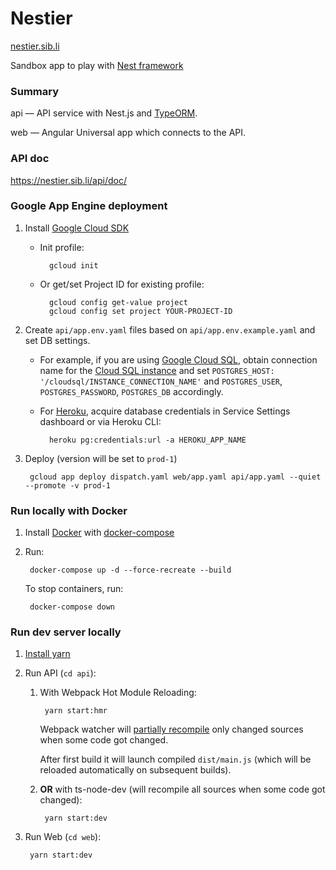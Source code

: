# Nestier

[nestier.sib.li](https://nestier.sib.li)

Sandbox app to play with [Nest framework](https://github.com/nestjs/nest)


### Summary

api — API service with Nest.js and [TypeORM](https://typeorm.io/).

web — Angular Universal app which connects to the API.


### API doc

https://nestier.sib.li/api/doc/


### Google App Engine deployment

1. Install [Google Cloud SDK](https://cloud.google.com/sdk/docs/) 

    - Init profile:

            gcloud init
        
    - Or get/set Project ID for existing profile:

            gcloud config get-value project
            gcloud config set project YOUR-PROJECT-ID

2. Create `api/app.env.yaml` files based on `api/app.env.example.yaml` and set DB settings.

    - For example, if you are using [Google Cloud SQL](https://cloud.google.com/sql/docs/postgres/create-instance),
     obtain connection name for the [Cloud SQL instance](https://console.cloud.google.com/sql/instances) and set `POSTGRES_HOST: '/cloudsql/INSTANCE_CONNECTION_NAME'` and `POSTGRES_USER`, `POSTGRES_PASSWORD`, `POSTGRES_DB` accordingly. 
    
    - For [Heroku](https://www.heroku.com/), acquire database credentials in Service Settings dashboard or via Heroku CLI:
        
            heroku pg:credentials:url -a HEROKU_APP_NAME

3. Deploy (version will be set to `prod-1`)

        gcloud app deploy dispatch.yaml web/app.yaml api/app.yaml --quiet --promote -v prod-1


### Run locally with Docker

1. Install [Docker](https://docs.docker.com/install/) with [docker-compose](https://docs.docker.com/compose/install/)

2. Run:

        docker-compose up -d --force-recreate --build

    To stop containers, run:

        docker-compose down


### Run dev server locally

1. [Install yarn](https://yarnpkg.com/en/docs/install)

2. Run API (`cd api`):
 
    1. With Webpack Hot Module Reloading:        
  
            yarn start:hmr
            
        Webpack watcher will [partially recompile](https://github.com/nestjs/nest/issues/442) only changed sources when some code got changed.
        
        After first build it will launch compiled `dist/main.js` (which will be reloaded automatically on subsequent builds).

    2. **OR** with ts-node-dev (will recompile all sources when some code got changed):

            yarn start:dev

3. Run Web (`cd web`):

        yarn start:dev

